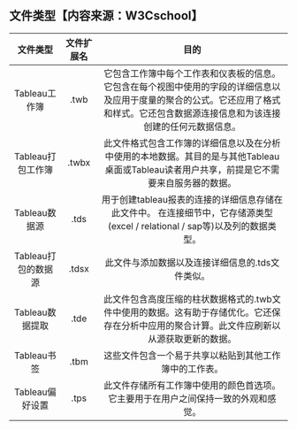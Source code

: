 ## 文件类型【内容来源：W3Cschool】
|文件类型|文件扩展名|	目的|
|:--:|:--:|:--:|
|Tableau工作簿|	.twb	|它包含工作簿中每个工作表和仪表板的信息。它包含在每个视图中使用的字段的详细信息以及应用于度量的聚合的公式。它还应用了格式和样式。它还包含数据源连接信息和为该连接创建的任何元数据信息。|
|Tableau打包工作簿	|.twbx	|此文件格式包含工作簿的详细信息以及在分析中使用的本地数据。其目的是与其他Tableau桌面或Tableau读者用户共享，前提是它不需要来自服务器的数据。|
|Tableau数据源	|.tds	|用于创建tableau报表的连接的详细信息存储在此文件中。 在连接细节中，它存储源类型(excel / relational / sap等)以及列的数据类型。
|Tableau打包的数据源	|.tdsx	|此文件与添加数据以及连接详细信息的.tds文件类似。|
|Tableau数据提取|	.tde	|此文件包含高度压缩的柱状数据格式的.twb文件中使用的数据。这有助于存储优化。它还保存在分析中应用的聚合计算。此文件应刷新以从源获取更新的数据。|
|Tableau书签|	.tbm	|这些文件包含一个易于共享以粘贴到其他工作簿中的工作表。|
|Tableau偏好设置	|.tps	|此文件存储所有工作簿中使用的颜色首选项。它主要用于在用户之间保持一致的外观和感觉。|
